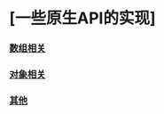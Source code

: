# [一些原生API的实现]

### [数组相关](https://github.com/chun1hao/MyBlog/blob/master/API/array.js)
### [对象相关](https://github.com/chun1hao/MyBlog/blob/master/API/object.js)
### [其他](https://github.com/chun1hao/MyBlog/blob/master/API/other.js)

